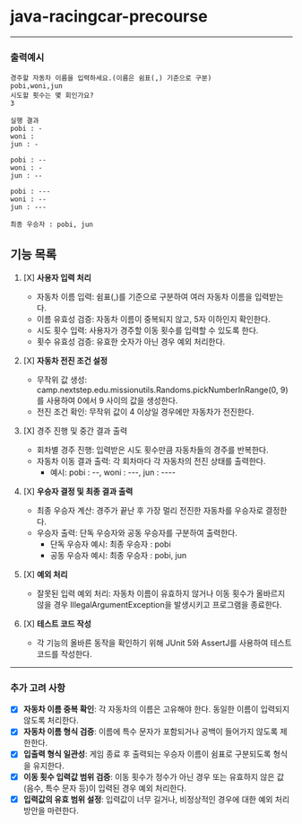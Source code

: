 # java-racingcar-precourse
- - -
### **출력예시**

    경주할 자동차 이름을 입력하세요.(이름은 쉼표(,) 기준으로 구분)
    pobi,woni,jun
    시도할 횟수는 몇 회인가요?
    3
    
    실행 결과
    pobi : -
    woni :
    jun : -
    
    pobi : --
    woni : -
    jun : --
    
    pobi : ---
    woni : --
    jun : ---

    최종 우승자 : pobi, jun

## 기능 목록

1. [X] **사용자 입력 처리**
   - 자동차 이름 입력: 쉼표(,)를 기준으로 구분하여 여러 자동차 이름을 입력받는다.
   - 이름 유효성 검증: 자동차 이름이 중복되지 않고, 5자 이하인지 확인한다.
   - 시도 횟수 입력: 사용자가 경주할 이동 횟수를 입력할 수 있도록 한다.
   - 횟수 유효성 검증: 유효한 숫자가 아닌 경우 예외 처리한다.
   
2. [X] **자동차 전진 조건 설정**
   - 무작위 값 생성: camp.nextstep.edu.missionutils.Randoms.pickNumberInRange(0, 9)를 사용하여 0에서 9 사이의 값을 생성한다.
   - 전진 조건 확인: 무작위 값이 4 이상일 경우에만 자동차가 전진한다.   
       
3. [X] 경주 진행 및 중간 결과 출력
   - 회차별 경주 진행: 입력받은 시도 횟수만큼 자동차들의 경주를 반복한다.
   - 자동차 이동 결과 출력: 각 회차마다 각 자동차의 전진 상태를 출력한다.
     - 예시: pobi : --, woni : ---, jun : ----
     
4. [X] **우승자 결정 및 최종 결과 출력**
   - 최종 우승자 계산: 경주가 끝난 후 가장 멀리 전진한 자동차를 우승자로 결정한다.
   - 우승자 출력: 단독 우승자와 공동 우승자를 구분하여 출력한다.
     - 단독 우승자 예시: 최종 우승자 : pobi
     - 공동 우승자 예시: 최종 우승자 : pobi, jun
     
5. [X] **예외 처리**
   - 잘못된 입력 예외 처리: 자동차 이름이 유효하지 않거나 이동 횟수가 올바르지 않을 경우 IllegalArgumentException을 발생시키고 프로그램을 종료한다.
   
6. [X] **테스트 코드 작성**
   - 각 기능의 올바른 동작을 확인하기 위해 JUnit 5와 AssertJ를 사용하여 테스트 코드를 작성한다.

- - -
### 추가 고려 사항
- [X] **자동차 이름 중복 확인**: 각 자동차의 이름은 고유해야 한다. 동일한 이름이 입력되지 않도록 처리한다.
- [X] **자동차 이름 형식 검증**: 이름에 특수 문자가 포함되거나 공백이 들어가지 않도록 제한한다.
- [X] **입출력 형식 일관성**: 게임 종료 후 출력되는 우승자 이름이 쉼표로 구분되도록 형식을 유지한다.
- [X] **이동 횟수 입력값 범위 검증**: 이동 횟수가 정수가 아닌 경우 또는 유효하지 않은 값(음수, 특수 문자 등)이 입력된 경우 예외 처리한다.
- [X] **입력값의 유효 범위 설정**: 입력값이 너무 길거나, 비정상적인 경우에 대한 예외 처리 방안을 마련한다.
